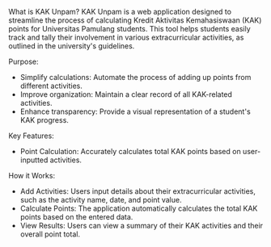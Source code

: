 What is KAK Unpam?
KAK Unpam is a web application designed to streamline the process of calculating Kredit Aktivitas Kemahasiswaan (KAK) points for Universitas Pamulang students. This tool helps students easily track and tally their involvement in various extracurricular activities, as outlined in the university's guidelines.

Purpose:
 * Simplify calculations: Automate the process of adding up points from different activities.
 * Improve organization: Maintain a clear record of all KAK-related activities.
 * Enhance transparency: Provide a visual representation of a student's KAK progress.

Key Features:
 * Point Calculation: Accurately calculates total KAK points based on user-inputted activities.

How it Works:
 * Add Activities: Users input details about their extracurricular activities, such as the activity name, date, and point value.
 * Calculate Points: The application automatically calculates the total KAK points based on the entered data.
 * View Results: Users can view a summary of their KAK activities and their overall point total.
